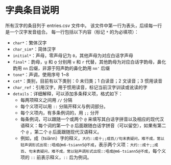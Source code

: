 # 字典条目说明

所有汉字的条目列于 entries.csv 文件中。
该文件中第一行为表头，后续每一行是一个汉字发音组合。
每一行包括以下内容（标记 `*` 的为必填项）：

- `char*`：繁体汉字
- `char_sim*`：简体汉字
- `initial*`：声母，零声母记为 `0`，其他声母为对应白话字声母
- `final*`：韵母，ṳ 和 o̤ 分别用 `v` 和 `r` 代替，其他韵母为对应白话字韵母，鼻化韵用 `nn` 后缀，非源于阳声韵的鼻化韵用 `nn'` 后缀
- `tone*`：声调，使用序号 1\~8
- `cat*`：类别，目前有以下类别：0 未归类；1 白读音；2 文读音；3 惯用读音
- `char_ref`：引用汉字，用于惯用读音，标记当前汉字训读或讹读的字
- `details`：详细解释，可以添加多条释义项，格式如下：
  - 每两项释义之间用 `//` 分隔
  - 每个义项可以用 `::` 分隔开释义与例词部分。
  - 每个义项内，有多条例词的，用 `;;` 分开
  - 每条例词，可以跟随一个或两个 `@` 来填写其白话字拼音以及相应的现代汉语释义：每个词的第一个 `@` 后面跟随白话字拼音（可以留空），如果有第二个 `@` ，第二个 `@` 后面跟随现代汉语释义。
  - 例如，成（tsiânn）字的释义，`大约::成十;;成百//句末表疑问，难不成，常以轻声调形式出现::唔成@m6-tsiann5@不成`，表示两个义项：`大约::成十;;成百`、`句末表疑问，难不成，常以轻声调形式出现::唔成@m6-tsiann5@不成`，每个义项的 `::` 前表示释义，`::` 后为例词。
